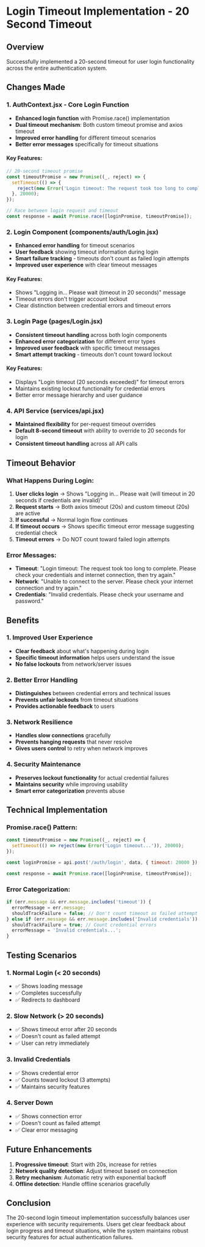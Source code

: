 # Login Timeout Implementation - 20 Second Timeout

## Overview
Successfully implemented a 20-second timeout for user login functionality across the entire authentication system.

## Changes Made

### 1. AuthContext.jsx - Core Login Function
- **Enhanced login function** with Promise.race() implementation
- **Dual timeout mechanism**: Both custom timeout promise and axios timeout
- **Improved error handling** for different timeout scenarios
- **Better error messages** specifically for timeout situations

#### Key Features:
```javascript
// 20-second timeout promise
const timeoutPromise = new Promise((_, reject) => {
  setTimeout(() => {
    reject(new Error('Login timeout: The request took too long to complete...'));
  }, 20000);
});

// Race between login request and timeout
const response = await Promise.race([loginPromise, timeoutPromise]);
```

### 2. Login Component (components/auth/Login.jsx)
- **Enhanced error handling** for timeout scenarios
- **User feedback** showing timeout information during login
- **Smart failure tracking** - timeouts don't count as failed login attempts
- **Improved user experience** with clear timeout messages

#### Key Features:
- Shows "Logging in... Please wait (timeout in 20 seconds)" message
- Timeout errors don't trigger account lockout
- Clear distinction between credential errors and timeout errors

### 3. Login Page (pages/Login.jsx)
- **Consistent timeout handling** across both login components
- **Enhanced error categorization** for different error types
- **Improved user feedback** with specific timeout messages
- **Smart attempt tracking** - timeouts don't count toward lockout

#### Key Features:
- Displays "Login timeout (20 seconds exceeded)" for timeout errors
- Maintains existing lockout functionality for credential errors
- Better error message hierarchy and user guidance

### 4. API Service (services/api.jsx)
- **Maintained flexibility** for per-request timeout overrides
- **Default 8-second timeout** with ability to override to 20 seconds for login
- **Consistent timeout handling** across all API calls

## Timeout Behavior

### What Happens During Login:
1. **User clicks login** → Shows "Logging in... Please wait (will timeout in 20 seconds if credentials are invalid)"
2. **Request starts** → Both axios timeout (20s) and custom timeout (20s) are active
3. **If successful** → Normal login flow continues
4. **If timeout occurs** → Shows specific timeout error message suggesting credential check
5. **Timeout errors** → Do NOT count toward failed login attempts

### Error Messages:
- **Timeout**: "Login timeout: The request took too long to complete. Please check your credentials and internet connection, then try again."
- **Network**: "Unable to connect to the server. Please check your internet connection and try again."
- **Credentials**: "Invalid credentials. Please check your username and password."

## Benefits

### 1. Improved User Experience
- **Clear feedback** about what's happening during login
- **Specific timeout information** helps users understand the issue
- **No false lockouts** from network/server issues

### 2. Better Error Handling
- **Distinguishes** between credential errors and technical issues
- **Prevents unfair lockouts** from timeout situations
- **Provides actionable feedback** to users

### 3. Network Resilience
- **Handles slow connections** gracefully
- **Prevents hanging requests** that never resolve
- **Gives users control** to retry when network improves

### 4. Security Maintenance
- **Preserves lockout functionality** for actual credential failures
- **Maintains security** while improving usability
- **Smart error categorization** prevents abuse

## Technical Implementation

### Promise.race() Pattern:
```javascript
const timeoutPromise = new Promise((_, reject) => {
  setTimeout(() => reject(new Error('Login timeout...')), 20000);
});

const loginPromise = api.post('/auth/login', data, { timeout: 20000 });

const response = await Promise.race([loginPromise, timeoutPromise]);
```

### Error Categorization:
```javascript
if (err.message && err.message.includes('timeout')) {
  errorMessage = err.message;
  shouldTrackFailure = false; // Don't count timeout as failed attempt
} else if (err.message && err.message.includes('Invalid credentials')) {
  shouldTrackFailure = true; // Count credential errors
  errorMessage = 'Invalid credentials...';
}
```

## Testing Scenarios

### 1. Normal Login (< 20 seconds)
- ✅ Shows loading message
- ✅ Completes successfully
- ✅ Redirects to dashboard

### 2. Slow Network (> 20 seconds)
- ✅ Shows timeout error after 20 seconds
- ✅ Doesn't count as failed attempt
- ✅ User can retry immediately

### 3. Invalid Credentials
- ✅ Shows credential error
- ✅ Counts toward lockout (3 attempts)
- ✅ Maintains security features

### 4. Server Down
- ✅ Shows connection error
- ✅ Doesn't count as failed attempt
- ✅ Clear error messaging

## Future Enhancements

1. **Progressive timeout**: Start with 20s, increase for retries
2. **Network quality detection**: Adjust timeout based on connection
3. **Retry mechanism**: Automatic retry with exponential backoff
4. **Offline detection**: Handle offline scenarios gracefully

## Conclusion

The 20-second login timeout implementation successfully balances user experience with security requirements. Users get clear feedback about login progress and timeout situations, while the system maintains robust security features for actual authentication failures.
